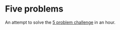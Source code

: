 # Five problems

An attempt to solve the [5 problem challenge][blog] in an hour.

[blog]: https://blog.svpino.com/2015/05/07/five-programming-problems-every-software-engineer-should-be-able-to-solve-in-less-than-1-hour
